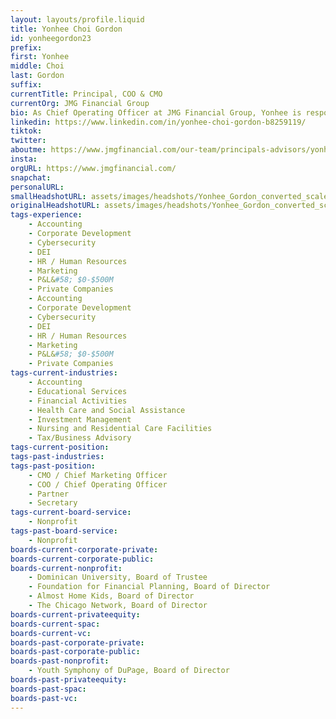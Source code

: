 ```yaml
---
layout: layouts/profile.liquid
title: Yonhee Choi Gordon
id: yonheegordon23
prefix: 
first: Yonhee
middle: Choi
last: Gordon
suffix: 
currentTitle: Principal, COO & CMO
currentOrg: JMG Financial Group
bio: As Chief Operating Officer at JMG Financial Group, Yonhee is responsible for employee development, day-to-day operations of the firm, and executing strategic planning for the firm’s initiatives. She focuses her efforts on organizational development to ensure the sustainability of JMG's long-term operations. Yonhee also serves as the Chief Marketing Officer by ensuring that JMG’s brand reflects the firm’s core values of leading with integrity. Since starting at JMG in 1986, Yonhee has presented at various industry conferences on topics ranging from career development to business management strategies, in addition to being featured in various industry publications. Prior to her current role, she served as a financial advisor to clients at JMG by providing tax and wealth management services. Yonhee is a principal owner of the firm, a member of the Executive Committee, Board of Directors, and spearheads JMG's involvement in community service. She is a CERTIFIED FINANCIAL PLANNER™ professional, a member of NAPFA, The Chicago Network, International Women’s Forum in Chicago, and she was named as one of the 2018 Women to Watch by InvestmentNews. Yonhee serves on the Board of Trustees for The Foundation for Financial Planning, Board of Trustees for Dominican University, Board of Directors for The Chicago Network, Charles Schwab & Co. DEI Advocacy Board, Executive Board and President’s Council for Almost Home Kids affiliated with Ann & Robert H. Lurie Children’s Hospital, and board member for the Youth Symphony of DuPage. Her involvement as a speaker in the Korean-American community stems from her own experiences growing up with immigrant parents. She holds a BA in Communications from Dominican University.
linkedin: https://www.linkedin.com/in/yonhee-choi-gordon-b8259119/
tiktok: 
twitter: 
aboutme: https://www.jmgfinancial.com/our-team/principals-advisors/yonhee-gordon/
insta: 
orgURL: https://www.jmgfinancial.com/
snapchat: 
personalURL: 
smallHeadshotURL: assets/images/headshots/Yonhee_Gordon_converted_scaled.avif
originalHeadshotURL: assets/images/headshots/Yonhee_Gordon_converted_scaled.avif
tags-experience: 
    - Accounting
    - Corporate Development
    - Cybersecurity
    - DEI
    - HR / Human Resources
    - Marketing
    - P&L&#58; $0-$500M
    - Private Companies
    - Accounting
    - Corporate Development
    - Cybersecurity
    - DEI
    - HR / Human Resources
    - Marketing
    - P&L&#58; $0-$500M
    - Private Companies
tags-current-industries: 
    - Accounting
    - Educational Services
    - Financial Activities
    - Health Care and Social Assistance
    - Investment Management
    - Nursing and Residential Care Facilities
    - Tax/Business Advisory
tags-current-position: 
tags-past-industries: 
tags-past-position: 
    - CMO / Chief Marketing Officer
    - COO / Chief Operating Officer
    - Partner
    - Secretary
tags-current-board-service: 
    - Nonprofit
tags-past-board-service: 
    - Nonprofit
boards-current-corporate-private: 
boards-current-corporate-public: 
boards-current-nonprofit: 
    - Dominican University, Board of Trustee
    - Foundation for Financial Planning, Board of Director
    - Almost Home Kids, Board of Director
    - The Chicago Network, Board of Director
boards-current-privateequity: 
boards-current-spac: 
boards-current-vc: 
boards-past-corporate-private: 
boards-past-corporate-public: 
boards-past-nonprofit: 
    - Youth Symphony of DuPage, Board of Director
boards-past-privateequity: 
boards-past-spac: 
boards-past-vc: 
---
```

